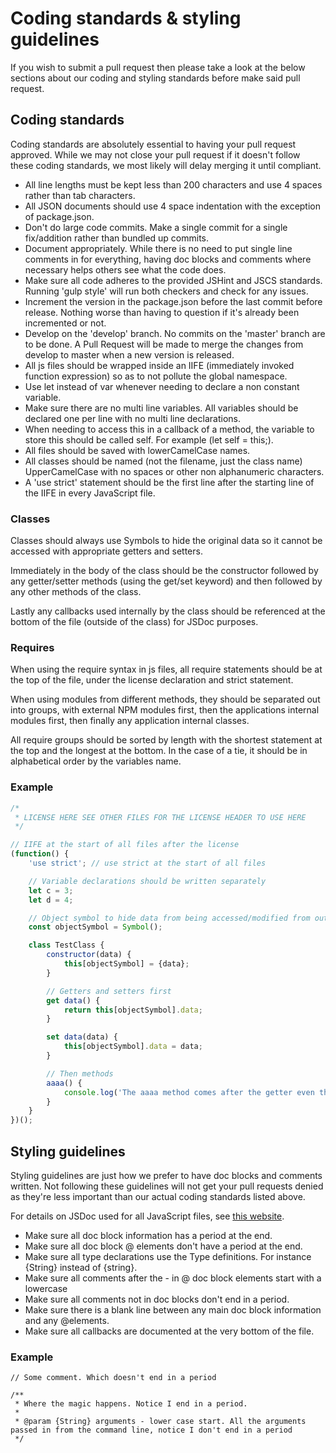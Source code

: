 # Coding standards & styling guidelines
If you wish to submit a pull request then please take a look at the below sections about our coding and styling standards before make said pull request.

## Coding standards
Coding standards are absolutely essential to having your pull request approved. While we may not close your pull request if it doesn't follow these coding standards, we most likely will delay merging
it until compliant.

- All line lengths must be kept less than 200 characters and use 4 spaces rather than tab characters.
- All JSON documents should use 4 space indentation with the exception of package.json.
- Don't do large code commits. Make a single commit for a single fix/addition rather than bundled up commits.
- Document appropriately. While there is no need to put single line comments in for everything, having doc blocks and comments where necessary helps others see what the code does.
- Make sure all code adheres to the provided JSHint and JSCS standards. Running 'gulp style' will run both checkers and check for any issues.
- Increment the version in the package.json before the last commit before release. Nothing worse than having to question if it's already been incremented or not.
- Develop on the 'develop' branch. No commits on the 'master' branch are to be done. A Pull Request will be made to merge the changes from develop to master when a new version is released.
- All js files should be wrapped inside an IIFE (immediately invoked function expression) so as to not pollute the global namespace.
- Use let instead of var whenever needing to declare a non constant variable.
- Make sure there are no multi line variables. All variables should be declared one per line with no multi line declarations.
- When needing to access this in a callback of a method, the variable to store this should be called self. For example (let self = this;).
- All files should be saved with lowerCamelCase names.
- All classes should be named (not the filename, just the class name) UpperCamelCase with no spaces or other non alphanumeric characters.
- A 'use strict' statement should be the first line after the starting line of the IIFE in every JavaScript file.

### Classes
Classes should always use Symbols to hide the original data so it cannot be accessed with appropriate getters and setters.

Immediately in the body of the class should be the constructor followed by any getter/setter methods (using the get/set keyword) and then followed by any other methods of the class.

Lastly any callbacks used internally by the class should be referenced at the bottom of the file (outside of the class) for JSDoc purposes.

### Requires
When using the require syntax in js files, all require statements should be at the top of the file, under the license declaration and strict statement.

When using modules from different methods, they should be separated out into groups, with external NPM modules first, then the applications internal modules first, then finally any application
internal classes.

All require groups should be sorted by length with the shortest statement at the top and the longest at the bottom. In the case of a tie, it should be in alphabetical order by the variables name.

### Example
```js
/*
 * LICENSE HERE SEE OTHER FILES FOR THE LICENSE HEADER TO USE HERE
 */

// IIFE at the start of all files after the license
(function() {
    'use strict'; // use strict at the start of all files

    // Variable declarations should be written separately
    let c = 3;
    let d = 4;

    // Object symbol to hide data from being accessed/modified from outside the class.
    const objectSymbol = Symbol();

    class TestClass {
        constructor(data) {
            this[objectSymbol] = {data};
        }

        // Getters and setters first
        get data() {
            return this[objectSymbol].data;
        }

        set data(data) {
            this[objectSymbol].data = data;
        }

        // Then methods
        aaaa() {
            console.log('The aaaa method comes after the getter even though it\'s alphabetically first!');
        }
    }
})();
```

## Styling guidelines
Styling guidelines are just how we prefer to have doc blocks and comments written. Not following these guidelines will not get your pull requests denied as they're less important than our actual
coding standards listed above.

For details on JSDoc used for all JavaScript files, see [this website](http://usejsdoc.org/).

- Make sure all doc block information has a period at the end.
- Make sure all doc block @ elements don't have a period at the end.
- Make sure all type declarations use the Type definitions. For instance {String} instead of {string}.
- Make sure all comments after the - in @ doc block elements start with a lowercase
- Make sure all comments not in doc blocks don't end in a period.
- Make sure there is a blank line between any main doc block information and any @elements.
- Make sure all callbacks are documented at the very bottom of the file.

### Example
    // Some comment. Which doesn't end in a period

    /**
     * Where the magic happens. Notice I end in a period.
     *
     * @param {String} arguments - lower case start. All the arguments passed in from the command line, notice I don't end in a period
     */
